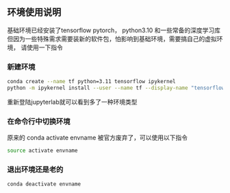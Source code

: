 ## 环境使用说明

基础环境已经安装了tensorflow pytorch， python3.10 和一些常备的深度学习库
但因为一些特殊需求需要装新的软件包，怕影响到基础环境，需要搞自己的虚拟环境，
请使用一下指令

### 新建环境
``` bash
conda create --name tf python=3.11 tensorflow ipykernel
python -m ipykernel install --user --name tf --display-name "tensorflow"
```
重新登陆jupyterlab就可以看到多了一种环境类型

### 在命令行中切换环境
原来的 conda activate envname 被官方废弃了，可以使用以下指令
``` bash
source activate envname
```

### 退出环境还是老的
``` bash
conda deactivate envname
```

